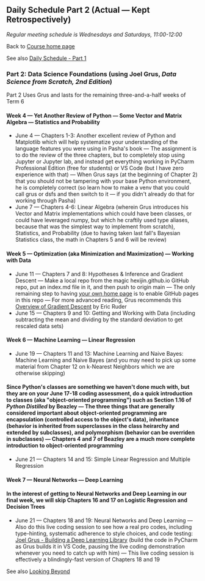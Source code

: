 ## Daily Schedule Part 2 (Actual &mdash; Kept Retrospectively)

*Regular meeting schedule is Wednesdays and Saturdays, 11:00-12:00*

Back to [Course home page](./index.html)

See also [Daily Schedule - Part 1](./daily_schedule_part1.html)

### Part 2: Data Science Foundations (using Joel Grus, *Data Science from Scratch, 2nd Edition*)

Part 2 Uses Grus and lasts for the remaining three-and-a-half weeks of Term 6

#### Week 4 &mdash; Yet Another Review of Python &mdash; Some Vector and Matrix Algebra &mdash; Statistics and Probability

* June 4 &mdash; Chapters 1-3: Another excellent review of Python and Matplotlib which will help systematize your understanding of the language features you were using in Pasha's book &mdash; The assignment is to do the review of the three chapters, but to completely stop using Jupyter or Jupyter lab, and instead get everything working in PyCharm Professional Edition (free for students) or VS Code (but I have zero experience with that) &mdash; When Grus says (at the beginning of Chapter 2) that you should not be tampering with your base Python environment, he is completely correct (so learn how to make a venv that you could call grus or dsfs and then switch to it &mdash; if you didn't already do that for working through Pasha)
* June 7 &mdash; Chapters 4-6: Linear Algebra (wherein Grus introduces his Vector and Matrix implementations which could have been classes, or could have leveraged numpy, but which he craftily used type aliases, because that was the simplest way to implement from scratch), Statistics, and Probability (due to having taken last fall's Bayesian Statistics class, the math in Chapters 5 and 6 will be review)

#### Week 5 &mdash; Optimization (aka Minimization and Maximization) &mdash; Working with Data

* June 11 &mdash; Chapters 7 and 8: Hypotheses &amp; Inference and Gradient Descent &mdash; Make a local repo from the magic hexijin.github.io GitHub repo, put an index.md file in it, and then push to origin main &mdash; The only remaining step to having [your own home page](https://hexijin.github.io) is to enable GitHub pages in this repo &mdash; For more advanced reading, Grus recommends this [Overview of Gradient Descent](https://www.ruder.io/optimizing-gradient-descent/) by Eric Ruder
* June 15 &mdash; Chapters 9 and 10: Getting and Working with Data (including subtracting the mean and dividing by the standard deviation to get rescaled data sets)

#### Week 6 &mdash; Machine Learning &mdash; Linear Regression

* June 19 &mdash; Chapters 11 and 13: Machine Learning and Naive Bayes: Machine Learning and Naive Bayes (and you may need to pick up some material from Chapter 12 on k-Nearest Neighbors which we are otherwise skipping)

#### Since Python's classes are something we haven't done much with, but they are on your June 17-18 coding assessment, do a quick introduction to classes (aka "object-oriented programming") such as Section 1.16 of *Python Distilled* by Beazley &mdash; The three things that are generally considered important about object-oriented programming are encapsulation (controlled access to the object's data), inheritance (behavior is inherited from superclasses in the class heirarchy and extended by subclasses), and polymorphism (behavior can be overriden in subclasses) &mdash; Chapters 4 and 7 of Beazley are a much more complete introduction to object-oriented programming

* June 21 &mdash; Chapters 14 and 15: Simple Linear Regression and Multiple Regression

#### Week 7 &mdash; Neural Networks &mdash; Deep Learning

#### In the interest of getting to Neural Networks and Deep Learning in our final week, we will skip Chapters 16 and 17 on Logistic Regression and Decision Trees

* June 21 &mdash; Chapters 18 and 19: Neural Networks and Deep Learning &mdash; Also do this live coding session to see how a real pro codes, including type-hinting, systematic adherence to style choices, and code testing: [Joel Grus - Building a Deep Learning Library](https://joelgrus.com/2017/12/04/livecoding-madness-building-a-deep-learning-library/) (build the code in PyCharm as Grus builds it in VS Code, pausing the live coding demonstration whenever you need to catch up with him) &mdash; This live coding session is effectively a blindingly-fast version of Chapters 18 and 19

See also [Looking Beyond](./looking_beyond.html)
